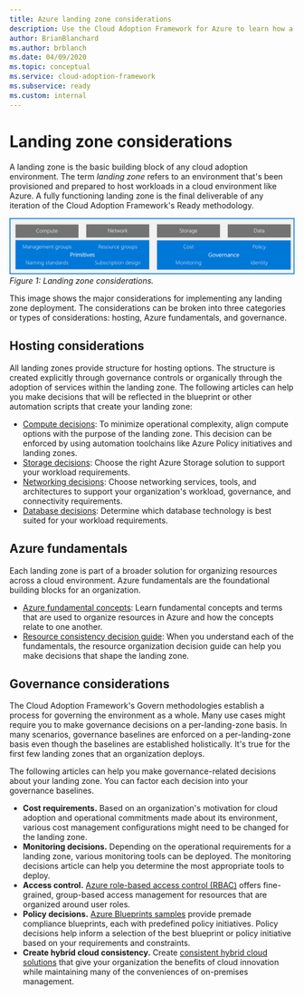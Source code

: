```yaml
---
title: Azure landing zone considerations
description: Use the Cloud Adoption Framework for Azure to learn how a landing zone provides the basic building block of any cloud adoption environment.
author: BrianBlanchard
ms.author: brblanch
ms.date: 04/09/2020
ms.topic: conceptual
ms.service: cloud-adoption-framework
ms.subservice: ready
ms.custom: internal
---
```


# Landing zone considerations

A landing zone is the basic building block of any cloud adoption environment. The term *landing zone* refers to an environment that's been provisioned and prepared to host workloads in a cloud environment like Azure. A fully functioning landing zone is the final deliverable of any iteration of the Cloud Adoption Framework's Ready methodology.

![Landing zone considerations](../../_images/ready/landing-zone-considerations.png)
_Figure 1: Landing zone considerations._

This image shows the major considerations for implementing any landing zone deployment. The considerations can be broken into three categories or types of considerations: hosting, Azure fundamentals, and governance.

## Hosting considerations

All landing zones provide structure for hosting options. The structure is created explicitly through governance controls or organically through the adoption of services within the landing zone. The following articles can help you make decisions that will be reflected in the blueprint or other automation scripts that create your landing zone:

- [Compute decisions](./compute-options.md): To minimize operational complexity, align compute options with the purpose of the landing zone. This decision can be enforced by using automation toolchains like Azure Policy initiatives and landing zones.
- [Storage decisions](./storage-options.md): Choose the right Azure Storage solution to support your workload requirements.
- [Networking decisions](./networking-options.md): Choose networking services, tools, and architectures to support your organization's workload, governance, and connectivity requirements.
- [Database decisions](./data-options.md): Determine which database technology is best suited for your workload requirements.

## Azure fundamentals

Each landing zone is part of a broader solution for organizing resources across a cloud environment. Azure fundamentals are the foundational building blocks for an organization.

- [Azure fundamental concepts](./fundamental-concepts.md): Learn fundamental concepts and terms that are used to organize resources in Azure and how the concepts relate to one another.
- [Resource consistency decision guide](../../decision-guides/resource-consistency/index.md): When you understand each of the fundamentals, the resource organization decision guide can help you make decisions that shape the landing zone.

## Governance considerations

The Cloud Adoption Framework's Govern methodologies establish a process for governing the environment as a whole. Many use cases might require you to make governance decisions on a per-landing-zone basis. In many scenarios, governance baselines are enforced on a per-landing-zone basis even though the baselines are established holistically. It's true for the first few landing zones that an organization deploys.

The following articles can help you make governance-related decisions about your landing zone. You can factor each decision into your governance baselines.

- **Cost requirements.** Based on an organization's motivation for cloud adoption and operational commitments made about its environment, various cost management configurations might need to be changed for the landing zone.
- **Monitoring decisions.** Depending on the operational requirements for a landing zone, various monitoring tools can be deployed. The monitoring decisions article can help you determine the most appropriate tools to deploy.
- **Access control.** [Azure role-based access control (RBAC)](../considerations/roles.md) offers fine-grained, group-based access management for resources that are organized around user roles.
- **Policy decisions.** [Azure Blueprints samples](/azure/governance/blueprints/samples) provide premade compliance blueprints, each with predefined policy initiatives. Policy decisions help inform a selection of the best blueprint or policy initiative based on your requirements and constraints.
- **Create hybrid cloud consistency.** Create [consistent hybrid cloud solutions](./hybrid-consistency.md) that give your organization the benefits of cloud innovation while maintaining many of the conveniences of on-premises management.
